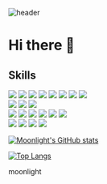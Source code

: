 ![header](https://capsule-render.vercel.app/api?type=rect&color=gradient&height=300&section=header&text=Moonlight's%20GitHub&fontSize=85&animation=fadeIn)
</br>

# Hi there 👋 

## Skills
<p>
<img src="https://img.shields.io/badge/HTML-E34F26?style=flat-square&logo=HTML5&logoColor=white"/> 
<img src="https://img.shields.io/badge/CSS3-1572B6?style=flat-square&logo=CSS3&logoColor=white"/> 
  <img src="https://img.shields.io/badge/JavaScript-F7DF1E?style=flat-square&logo=JavaScript&logoColor=white"/>
<img src="https://img.shields.io/badge/React-61DAFB?style=flat-square&logo=React&logoColor=white"/> 
  <img src="https://img.shields.io/badge/StyledComponents-DB7093?style=flat-square&logo=styled-components&logoColor=white"/>  
  <img src="https://img.shields.io/badge/TypeScript-3178C6?style=flat-square&logo=TypeScript&logoColor=white"/> 
 
<img src="https://img.shields.io/badge/Prettier-F7B93E?style=flat-square&logo=Prettier&logoColor=white"/> 
<img src="https://img.shields.io/badge/VSCode-007ACC?style=flat-square&logo=Visual Studio Code&logoColor=white"/> 
 <br>
  
 <img src="https://img.shields.io/badge/Adobe XD-FF61F6?style=flat-square&logo=Adobe XD&logoColor=white"/>
  <img src="https://img.shields.io/badge/Adobe Photoshop-31A8FF?style=flat-square&logo=Adobe Photoshop&logoColor=white"/>
  <img src="https://img.shields.io/badge/Adobe Premiere Pro-9999FF?style=flat-square&logo=Adobe Premiere Pro&logoColor=white"/>
  <br>
  <img src="https://img.shields.io/badge/Google Colab-F9AB00?style=flat-square&logo=Google Colab&logoColor=white"/> 
<img src="https://img.shields.io/badge/TensorFlow-FF6F00?style=flat-square&logo=TensorFlow&logoColor=white"/> 
 
  <img src="https://img.shields.io/badge/scikit learn-F7931E?style=flat-square&logo=scikit-learn&logoColor=white"/> 

 <img src="https://img.shields.io/badge/Jupyter-F37626?style=flat-square&logo=Jupyter&logoColor=white"/>
   <img src="https://img.shields.io/badge/NumPy-013243?style=flat-square&logo=NumPy&logoColor=white"/> 
   <img src="https://img.shields.io/badge/pandas-150458?style=flat-square&logo=pandas&logoColor=white"/>  
  <br>
  <img src="https://img.shields.io/badge/Python-3776AB?style=flat-square&logo=Python&logoColor=white"/> 
<img src="https://img.shields.io/badge/C-00599C?style=flat-square&logo=C&logoColor=white"/> 
<img src="https://img.shields.io/badge/C++-00599C?style=flat-square&logo=C&logoColor=white"/> 
<img src="https://img.shields.io/badge/Java-007396?style=flat-square&logo=Java&logoColor=white"/> 
</p>

[![Moonlight's GitHub stats](https://github-readme-stats.vercel.app/api?username=artist-moonlight&count_private=true&show_icons=true)](https://github.com/anuraghazra/github-readme-stats)


[![Top Langs](https://github-readme-stats.vercel.app/api/top-langs/?username=artist-moonlight&count_private=true)
](https://github.com/anuraghazra/github-readme-stats)

moonlight
<!--
**artist-moonlight/artist-moonlight** is a ✨ _special_ ✨ repository because its `README.md` (this file) appears on your GitHub profile.

Here are some ideas to get you started:

- 🔭 I’m currently working on ... studying2 exam
- 🌱 I’m currently learning ... machine learning15
- 👯 I’m looking to collaborate on ... 시험기간123456789101112131415
- 🤔 I’m looking for help with ...
- 💬 Ask me about ...
- 📫 How to reach me: ...
- 😄 Pronouns: ...
- ⚡ Fun fact: ...
-->
